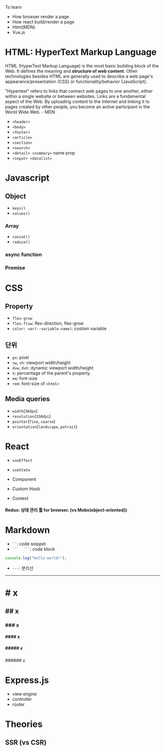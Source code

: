 To learn
- How browser render a page
- How react build/render a page
- Html(MDN)
- Vue.js

# HTML: HyperText Markup Language

HTML (HyperText Markup Language) is the most basic building block of the Web. It defines the meaning and **structure of web content**. Other technologies besides HTML are generally used to describe a web page's appearance/presentation (CSS) or functionality/behavior (JavaScript).

"Hypertext" refers to links that connect web pages to one another, either within a single website or between websites. Links are a fundamental aspect of the Web. By uploading content to the Internet and linking it to pages created by other people, you become an active participant in the World Wide Web. - MDN

- `<header>`
- `<body>`
- `<footer>`
- `<article>`
- `<section>`
- `<search>`
- `<detail> <summary>` name prop
- `<input> <datalist>`

# Javascript

## Object
- `keys()`
- `values()`

### Array
- `concat()`
- `reduce()`

### async function
### Promise

# CSS

## Property
- `flex-grow`
- `flex-flow`: flex-direction, flex-grow
- `color: var(--variable-name)`: custom variable

## 단위
- `px`: pixel
- `vw`, `vh`: viewport width/height
- `dvw`, `dvh`: dynamic viewport width/height
- `%`: percentage of the parent's property.
- `em`: font-size
- `rem`: font-size of `<html>`

## Media queries

- `width`(`360px`)
- `resolution`(`150dpi`)
- `pointer`(`fine`, `coarse`)
- `orientation`(`landscape`, `potrait`)

# React

- `useEffect`
- `useState`

- Component
- Custom Hook
- Context

#### Redux: 상태 관리 툴 for browser. (vs Mobx(object-oriented))

# Markdown

- ` `` `: code snippet
- ` ```  ``` `: code block
```javascript
console.log("hello world!");
```
- `---`: 분리선  

---  
  
# # x
## ## x
### ### x
#### #### x
##### ##### x
###### ###### x

# Express.js
- view engine
- controller
- router

# Theories

## SSR (vs CSR)

